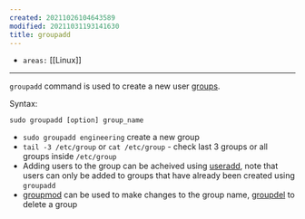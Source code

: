 ```yaml
---
created: 20211026104643589
modified: 20211031193141630
title: groupadd
---
```


- `areas:` [[Linux]]

---

`groupadd` command is used to create a new user [groups](#groups).

Syntax:

`sudo groupadd [option] group_name `

- `sudo groupadd engineering` create a new group
- `tail -3 /etc/group` or `cat /etc/group` - check last 3 groups or all groups inside `/etc/group`
- Adding users to the group can be acheived using [useradd](#useradd), note that users can only be added to groups that have already been created using `groupadd`
- [groupmod](#groupmod) can be used to make changes to the group name, [groupdel](#groupdel) to delete a group
